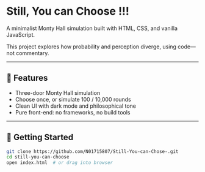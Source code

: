 # Still, You can Choose !!!

A minimalist Monty Hall simulation built with HTML, CSS, and vanilla JavaScript.

This project explores how probability and perception diverge, using code—not commentary.

---

## 🧩 Features

- Three-door Monty Hall simulation
- Choose once, or simulate 100 / 10,000 rounds
- Clean UI with dark mode and philosophical tone
- Pure front-end: no frameworks, no build tools

---

## 🚀 Getting Started

```bash
git clone https://github.com/N01715807/Still-You-can-Chose-.git
cd still-you-can-choose
open index.html  # or drag into browser